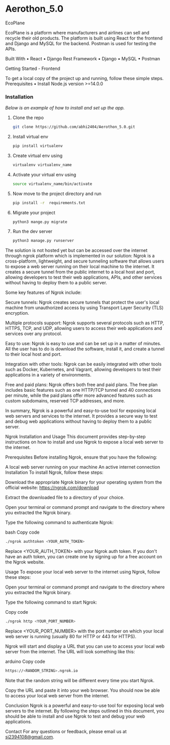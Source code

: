 # Aerothon_5.0

EcoPlane

EcoPlane is a platform where manufacturers and airlines can sell and recycle their old products. The platform is built using React for the frontend and Django and MySQL for the backend. Postman is used for testing the APIs.

Built With
• React
• Django Rest Framework
• Django
• MySQL
• Postman

Getting Started - Frontend

To get a local copy of the project up and running, follow these simple steps.
Prerequisites
• Install Node.js version >=14.0.0
### Installation

_Below is an example of how to install and set up the app._

1. Clone the repo
   ```sh
   git clone https://github.com/abhi2404/Aerothon_5.0.git
   ```
2. Install virtual env
   ```sh
   pip install virtualenv
   ```
3. Create virtual env using 
   ```sh
   virtualenv virtualenv_name
   ```
4. Activate your virtual env using 
   ```sh
   source virtualenv_name/bin/activate
   ```
5. Now move to the project directory and run
   ```sh
   pip install -r  requirements.txt
   ```
6. Migrate your project
   ```sh
   python3 mange.py migrate
   ```
7. Run the dev server
   ```sh
   python3 manage.py runserver
   
The solution is not hosted yet but can be accessed over the internet through ngrok platform which is implemented in our solution:
Ngrok is a cross-platform, lightweight, and secure tunneling software that allows users to expose a web server running on their local machine to the internet. It creates a secure tunnel from the public internet to a local host and port, allowing developers to test their web applications, APIs, and other services without having to deploy them to a public server.

Some key features of Ngrok include:

Secure tunnels: Ngrok creates secure tunnels that protect the user's local machine from unauthorized access by using Transport Layer Security (TLS) encryption.

Multiple protocols support: Ngrok supports several protocols such as HTTP, HTTPS, TCP, and UDP, allowing users to access their web applications and services over any protocol.

Easy to use: Ngrok is easy to use and can be set up in a matter of minutes. All the user has to do is download the software, install it, and create a tunnel to their local host and port.

Integration with other tools: Ngrok can be easily integrated with other tools such as Docker, Kubernetes, and Vagrant, allowing developers to test their applications in a variety of environments.

Free and paid plans: Ngrok offers both free and paid plans. The free plan includes basic features such as one HTTP/TCP tunnel and 40 connections per minute, while the paid plans offer more advanced features such as custom subdomains, reserved TCP addresses, and more.

In summary, Ngrok is a powerful and easy-to-use tool for exposing local web servers and services to the internet. It provides a secure way to test and debug web applications without having to deploy them to a public server.

Ngrok Installation and Usage
This document provides step-by-step instructions on how to install and use Ngrok to expose a local web server to the internet.

Prerequisites
Before installing Ngrok, ensure that you have the following:

A local web server running on your machine
An active internet connection
Installation
To install Ngrok, follow these steps:

Download the appropriate Ngrok binary for your operating system from the official website: https://ngrok.com/download

Extract the downloaded file to a directory of your choice.

Open your terminal or command prompt and navigate to the directory where you extracted the Ngrok binary.

Type the following command to authenticate Ngrok:

bash
Copy code
```sh
./ngrok authtoken <YOUR_AUTH_TOKEN>
```
Replace <YOUR_AUTH_TOKEN> with your Ngrok auth token. If you don't have an auth token, you can create one by signing up for a free account on the Ngrok website.

Usage
To expose your local web server to the internet using Ngrok, follow these steps:

Open your terminal or command prompt and navigate to the directory where you extracted the Ngrok binary.

Type the following command to start Ngrok:


Copy code
```sh
./ngrok http <YOUR_PORT_NUMBER>
```
Replace <YOUR_PORT_NUMBER> with the port number on which your local web server is running (usually 80 for HTTP or 443 for HTTPS).

Ngrok will start and display a URL that you can use to access your local web server from the internet. The URL will look something like this:

arduino
Copy code
```sh
https://<RANDOM_STRING>.ngrok.io
```
Note that the random string will be different every time you start Ngrok.

Copy the URL and paste it into your web browser. You should now be able to access your local web server from the internet.

Conclusion
Ngrok is a powerful and easy-to-use tool for exposing local web servers to the internet. By following the steps outlined in this document, you should be able to install and use Ngrok to test and debug your web applications.



Contact
For any questions or feedback, please email us at sj2394108@gmail.com.
